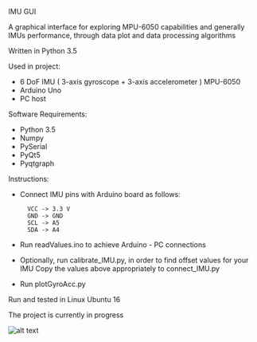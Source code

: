 IMU GUI

A graphical interface for exploring MPU-6050 capabilities and generally IMUs performance, through data plot and 
data processing algorithms

Written in Python 3.5

Used in project: 
- 6 DoF IMU ( 3-axis gyroscope + 3-axis accelerometer ) MPU-6050
- Arduino Uno
- PC host

Software Requirements:
- Python 3.5
- Numpy
- PySerial
- PyQt5
- Pyqtgraph

Instructions:
- Connect IMU pins with Arduino board as follows:

        VCC -> 3.3 V
        GND -> GND
        SCL -> A5
        SDA -> A4
        
- Run readValues.ino to achieve Arduino - PC connections

- Optionally, run calibrate_IMU.py, in order to find offset values for your IMU
 Copy the values above appropriately to connect_IMU.py 
 
- Run plotGyroAcc.py

Run and tested in Linux Ubuntu 16

The project is currently in progress

![alt text](https://github.com/path321/imu_suit/issues/1#issue-515577957) 
